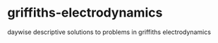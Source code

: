 # griffiths-electrodynamics
daywise descriptive solutions to problems in griffiths electrodynamics 
